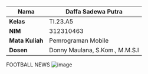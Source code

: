 | **Nama**           | Daffa Sadewa Putra          |
|--------------------|-------------------------|
| **Kelas**          | TI.23.A5                |
| **NIM**            | 312310463             |
| **Mata Kuliah**    | Pemrograman Mobile      |
| **Dosen**          | Donny Maulana, S.Kom., M.M.S.I |


FOOTBALL NEWS
![image](https://github.com/user-attachments/assets/71830afc-76c3-4c3e-9215-98d43a344612)

